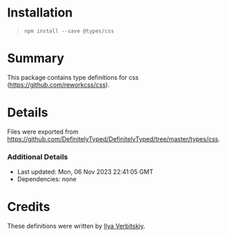 # Installation
> `npm install --save @types/css`

# Summary
This package contains type definitions for css (https://github.com/reworkcss/css).

# Details
Files were exported from https://github.com/DefinitelyTyped/DefinitelyTyped/tree/master/types/css.

### Additional Details
 * Last updated: Mon, 06 Nov 2023 22:41:05 GMT
 * Dependencies: none

# Credits
These definitions were written by [Ilya Verbitskiy](https://github.com/ilich).
